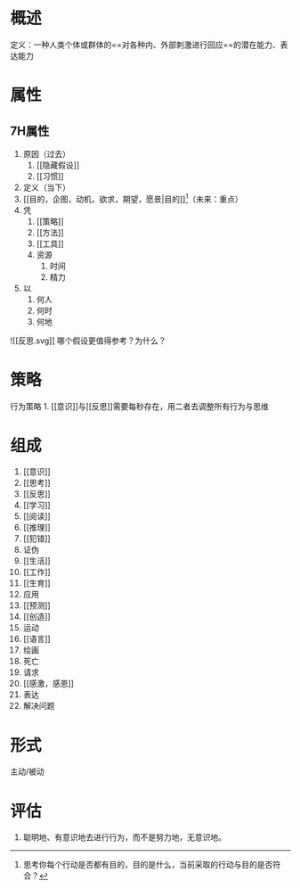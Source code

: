 # 概述
定义：一种人类个体或群体的==对各种内、外部刺激进行回应==的潜在能力、表达能力
# 属性
## 7H属性
1. 原因（过去）
	1. [[隐藏假设]]
	2. [[习惯]]
2. 定义（当下）
3. [[目的，企图，动机，欲求，期望，愿景|目的]][^1]（未来：重点）
4. 凭
	1. [[策略]]
	2. [[方法]]
	3. [[工具]]
	4. 资源
		1. 时间
		2. 精力
5. 以
	1. 何人
	2. 何时
	3. 何地

![[反思.svg]]
哪个假设更值得参考？为什么？
# 策略
行为策略
	1. [[意识]]与[[反思]]需要每秒存在，用二者去调整所有行为与思维
# 组成
1. [[意识]]
2. [[思考]]
3. [[反思]]
4. [[学习]]
5. [[阅读]]
6. [[推理]]
7. [[犯错]]
8. 证伪
9. [[生活]]
10. [[工作]]
11. [[生育]]
12. 应用
13. [[预测]]
14. [[创造]]
15.  运动
16. [[语言]]
17. 绘画
18. 死亡
19. 请求
20. [[感激，感恩]]
21. 表达
22. 解决问题

# 形式
 主动/被动
 
# 评估
1. 聪明地、有意识地去进行行为，而不是努力地，无意识地。

[^1]: 思考你每个行动是否都有目的，目的是什么，当前采取的行动与目的是否符合？